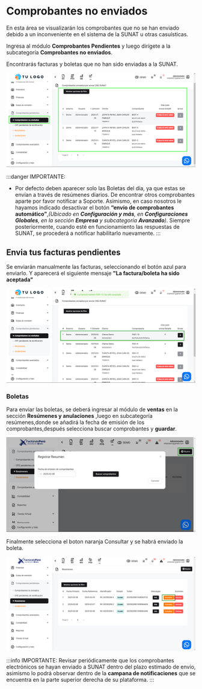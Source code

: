 # Comprobantes no enviados

En esta área se visualizarán los comprobantes que no se han enviado debido a un inconveniente en el sistema de la SUNAT u otras casuísticas.

Ingresa al módulo **Comprobantes Pendientes** y luego dirígete a la subcategoría **Comprobantes no enviados**.

Encontrarás facturas y boletas que no han sido enviadas a la SUNAT.

![Alt text](img/1.jpg)

:::danger IMPORTANTE:
- Por defecto deben aparecer solo las Boletas del día, ya que estas se envían a través de resúmenes diarios. De encontrar otros comprobantes aparte por favor notificar a Soporte. Asimismo, en caso nosotros le hayamos indicado desactivar el botón **“envío de comprobantes automático”**,*(Ubicado en **Configuración y más**, en **Configuraciones Globales**, en la sección **Empresa** y subcategoría **Avanzado**)*. Siempre posteriormente, cuando esté en funcionamiento las respuestas de SUNAT, se procederá a notificar habilitarlo nuevamente.
:::

## Envia tus facturas pendientes

Se enviarán manualmente las facturas, seleccionando el botón azul para enviarlo. Y aparecerá el siguiente mensaje **"La factura/boleta ha sido aceptada"**

![Alt text](img/3_noenviados.jpg)

### Boletas

Para enviar las boletas, se deberá ingresar al módulo de **ventas** en la sección **Resúmenes y anulaciones** ,luego en subcategoría resúmenes,donde se añadirá la fecha de emisión de los comprobantes,después selecciona buscar comprobantes y **guardar**.

![Alt text](img/4_noenviados.jpg)

Finalmente selecciona el boton naranja Consultar y  se habrá enviado la boleta.

![Alt text](img/5_noenviado.jpg)

:::info IMPORTANTE:
Revisar periódicamente que los comprobantes electrónicos se hayan enviado a SUNAT dentro del plazo estimado de envío, asimismo lo podrá observar dentro de la **campana de notificaciones** que se encuentra en la parte superior derecha de su plataforma.
:::

